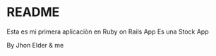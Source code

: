 # README

Esta es mi primera aplicaciòn en Ruby on Rails App
Es una Stock App

By Jhon Elder & me


